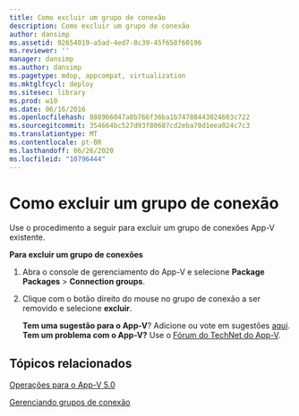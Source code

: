 ```yaml
---
title: Como excluir um grupo de conexão
description: Como excluir um grupo de conexão
author: dansimp
ms.assetid: 92654019-a5ad-4ed7-8c39-45f658f60196
ms.reviewer: ''
manager: dansimp
ms.author: dansimp
ms.pagetype: mdop, appcompat, virtualization
ms.mktglfcycl: deploy
ms.sitesec: library
ms.prod: w10
ms.date: 06/16/2016
ms.openlocfilehash: 888966047a8b766f36ba1b74788443024603c722
ms.sourcegitcommit: 354664bc527d93f80687cd2eba70d1eea024c7c3
ms.translationtype: MT
ms.contentlocale: pt-BR
ms.lasthandoff: 06/26/2020
ms.locfileid: "10796444"
---
```

# Como excluir um grupo de conexão


Use o procedimento a seguir para excluir um grupo de conexões App-V existente.

**Para excluir um grupo de conexões**

1.  Abra o console de gerenciamento do App-V e selecione **Package Packages** &gt; **Connection groups**.

2.  Clique com o botão direito do mouse no grupo de conexão a ser removido e selecione **excluir**.

    **Tem uma sugestão para o App-V**? Adicione ou vote em sugestões [aqui](http://appv.uservoice.com/forums/280448-microsoft-application-virtualization). **Tem um problema com o App-V?** Use o [Fórum do TechNet do App-V](https://social.technet.microsoft.com/Forums/home?forum=mdopappv).

## Tópicos relacionados


[Operações para o App-V 5.0](operations-for-app-v-50.md)

[Gerenciando grupos de conexão](managing-connection-groups.md)

 

 





